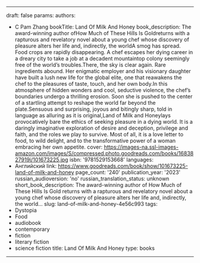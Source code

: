 ---
draft: false
params:
  authors:
  - C Pam Zhang
  bookTitle: Land Of Milk And Honey
  book_description: The award-winning author ofHow Much of These Hills Is Goldreturns
    with a rapturous and revelatory novel about a young chef whose discovery of pleasure
    alters her life and, indirectly, the worldA smog has spread. Food crops are rapidly
    disappearing. A chef escapes her dying career in a dreary city to take a job at
    a decadent mountaintop colony seemingly free of the world’s troubles.There, the
    sky is clear again. Rare ingredients abound. Her enigmatic employer and his visionary
    daughter have built a lush new life for the global elite, one that reawakens the
    chef to the pleasures of taste, touch, and her own body.In this atmosphere of
    hidden wonders and cool, seductive violence, the chef’s boundaries undergo a thrilling
    erosion. Soon she is pushed to the center of a startling attempt to reshape the
    world far beyond the plate.Sensuous and surprising, joyous and bitingly sharp,
    told in language as alluring as it is original,Land of Milk and Honeylays provocatively
    bare the ethics of seeking pleasure in a dying world. It is a daringly imaginative
    exploration of desire and deception, privilege and faith, and the roles we play
    to survive. Most of all, it is a love letter to food, to wild delight, and to
    the transformative power of a woman embracing her own appetite.
  cover: https://images-na.ssl-images-amazon.com/images/S/compressed.photo.goodreads.com/books/1683827919i/101673225.jpg
  isbn: '9781529153668'
  languages:
  - Английский
  link: https://www.goodreads.com/book/show/101673225-land-of-milk-and-honey
  page_count: '240'
  publication_year: '2023'
  russian_audioversion: 'no'
  russian_translation_status: unknown
  short_book_description: The award-winning author of How Much of These Hills Is Gold
    returns with a rapturous and revelatory novel about a young chef whose discovery
    of pleasure alters her life and, indirectly, the world...
  slug: land-of-milk-and-honey-4e56c993
  tags:
  - Dystopia
  - Food
  - audiobook
  - contemporary
  - fiction
  - literary fiction
  - science fiction
title: Land Of Milk And Honey
type: books
------
